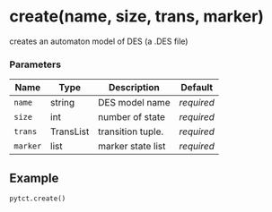 # create(name, size, trans, marker)

creates an automaton model of DES (a .DES file)

### Parameters
| Name     | Type      | Description           | Default  |
|----------|-----------|-----------------------|----------|
| `name`   | string    | DES model name        | *required* |
| `size`   | int       | number of state       | *required* |
| `trans`  | TransList | transition tuple.     | *required* |
| `marker` | list      | marker state list     | *required* |

## Example
```python
pytct.create()
```